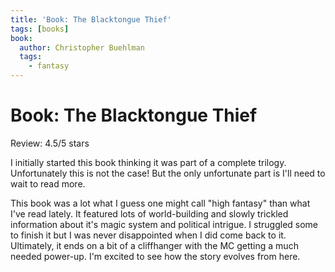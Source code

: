 ```yaml
---
title: 'Book: The Blacktongue Thief'
tags: [books]
book:
  author: Christopher Buehlman
  tags:
    - fantasy
---
```


# Book: The Blacktongue Thief

Review: 4.5/5 stars

I initially started this book thinking it was part of a complete trilogy.
Unfortunately this is not the case!
But the only unfortunate part is I'll need to wait to read more.

This book was a lot what I guess one might call "high fantasy" than what I've read lately.
It featured lots of world-building and slowly trickled information about it's magic system and political intrigue.
I struggled some to finish it but I was never disappointed when I did come back to it.
Ultimately, it ends on a bit of a cliffhanger with the MC getting a much needed power-up.
I'm excited to see how the story evolves from here.


